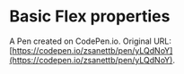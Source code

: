 # Basic Flex properties

A Pen created on CodePen.io. Original URL: [https://codepen.io/zsanettb/pen/yLQdNoY](https://codepen.io/zsanettb/pen/yLQdNoY).

